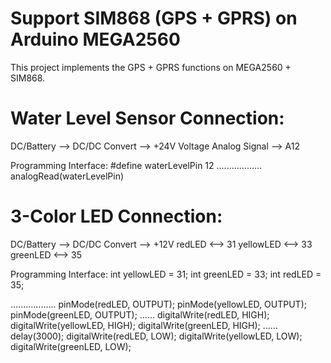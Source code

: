 # Support SIM868 (GPS + GPRS) on Arduino MEGA2560
This project implements the GPS + GPRS functions on MEGA2560 + SIM868.

# Water Level Sensor Connection:
DC/Battery --> DC/DC Convert --> +24V
Voltage Analog Signal --> A12

Programming Interface: 
#define waterLevelPin 12
..................
analogRead(waterLevelPin)

# 3-Color LED Connection:
DC/Battery --> DC/DC Convert --> +12V
redLED <--> 31
yellowLED <--> 33
greenLED <--> 35

Programming Interface:
int yellowLED = 31;
int greenLED = 33;
int redLED = 35;

..................
  pinMode(redLED, OUTPUT);
  pinMode(yellowLED, OUTPUT);
  pinMode(greenLED, OUTPUT);
  ......
  digitalWrite(redLED, HIGH);
  digitalWrite(yellowLED, HIGH);
  digitalWrite(greenLED, HIGH);
  ......
  delay(3000);
  digitalWrite(redLED, LOW);
  digitalWrite(yellowLED, LOW);
  digitalWrite(greenLED, LOW);

